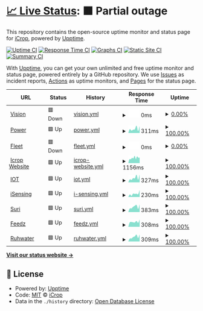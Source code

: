 # [📈 Live Status](https://icroptec.github.io/uptime-monitor): <!--live status--> **🟧 Partial outage**

This repository contains the open-source uptime monitor and status page for [iCrop](https://icrop.com.br), powered by [Upptime](https://github.com/upptime/upptime).

[![Uptime CI](https://github.com/icroptec/uptime-monitor/workflows/Uptime%20CI/badge.svg)](https://github.com/icroptec/uptime-monitor/actions?query=workflow%3A%22Uptime+CI%22)
[![Response Time CI](https://github.com/icroptec/uptime-monitor/workflows/Response%20Time%20CI/badge.svg)](https://github.com/icroptec/uptime-monitor/actions?query=workflow%3A%22Response+Time+CI%22)
[![Graphs CI](https://github.com/icroptec/uptime-monitor/workflows/Graphs%20CI/badge.svg)](https://github.com/icroptec/uptime-monitor/actions?query=workflow%3A%22Graphs+CI%22)
[![Static Site CI](https://github.com/icroptec/uptime-monitor/workflows/Static%20Site%20CI/badge.svg)](https://github.com/icroptec/uptime-monitor/actions?query=workflow%3A%22Static+Site+CI%22)
[![Summary CI](https://github.com/icroptec/uptime-monitor/workflows/Summary%20CI/badge.svg)](https://github.com/icroptec/uptime-monitor/actions?query=workflow%3A%22Summary+CI%22)

With [Upptime](https://upptime.js.org), you can get your own unlimited and free uptime monitor and status page, powered entirely by a GitHub repository. We use [Issues](https://github.com/icroptec/uptime-monitor/issues) as incident reports, [Actions](https://github.com/icroptec/uptime-monitor/actions) as uptime monitors, and [Pages](https://icroptec.github.io/uptime-monitor) for the status page.

<!--start: status pages-->
<!-- This summary is generated by Upptime (https://github.com/upptime/upptime) -->
<!-- Do not edit this manually, your changes will be overwritten -->
<!-- prettier-ignore -->
| URL | Status | History | Response Time | Uptime |
| --- | ------ | ------- | ------------- | ------ |
| <img alt="" src="https://icons.duckduckgo.com/ip3/null.ico" height="13"> [Vision](35.247.200.245) | 🟥 Down | [vision.yml](https://github.com/icroptec/uptime-monitor/commits/HEAD/history/vision.yml) | <details><summary><img alt="Response time graph" src="./graphs/vision/response-time-week.png" height="20"> 0ms</summary><br><a href="https://icroptec.github.io/uptime-monitor/history/vision"><img alt="Response time 140" src="https://img.shields.io/endpoint?url=https%3A%2F%2Fraw.githubusercontent.com%2Ficroptec%2Fuptime-monitor%2FHEAD%2Fapi%2Fvision%2Fresponse-time.json"></a><br><a href="https://icroptec.github.io/uptime-monitor/history/vision"><img alt="24-hour response time 0" src="https://img.shields.io/endpoint?url=https%3A%2F%2Fraw.githubusercontent.com%2Ficroptec%2Fuptime-monitor%2FHEAD%2Fapi%2Fvision%2Fresponse-time-day.json"></a><br><a href="https://icroptec.github.io/uptime-monitor/history/vision"><img alt="7-day response time 0" src="https://img.shields.io/endpoint?url=https%3A%2F%2Fraw.githubusercontent.com%2Ficroptec%2Fuptime-monitor%2FHEAD%2Fapi%2Fvision%2Fresponse-time-week.json"></a><br><a href="https://icroptec.github.io/uptime-monitor/history/vision"><img alt="30-day response time 0" src="https://img.shields.io/endpoint?url=https%3A%2F%2Fraw.githubusercontent.com%2Ficroptec%2Fuptime-monitor%2FHEAD%2Fapi%2Fvision%2Fresponse-time-month.json"></a><br><a href="https://icroptec.github.io/uptime-monitor/history/vision"><img alt="1-year response time 139" src="https://img.shields.io/endpoint?url=https%3A%2F%2Fraw.githubusercontent.com%2Ficroptec%2Fuptime-monitor%2FHEAD%2Fapi%2Fvision%2Fresponse-time-year.json"></a></details> | <details><summary><a href="https://icroptec.github.io/uptime-monitor/history/vision">0.00%</a></summary><a href="https://icroptec.github.io/uptime-monitor/history/vision"><img alt="All-time uptime 76.75%" src="https://img.shields.io/endpoint?url=https%3A%2F%2Fraw.githubusercontent.com%2Ficroptec%2Fuptime-monitor%2FHEAD%2Fapi%2Fvision%2Fuptime.json"></a><br><a href="https://icroptec.github.io/uptime-monitor/history/vision"><img alt="24-hour uptime 0.00%" src="https://img.shields.io/endpoint?url=https%3A%2F%2Fraw.githubusercontent.com%2Ficroptec%2Fuptime-monitor%2FHEAD%2Fapi%2Fvision%2Fuptime-day.json"></a><br><a href="https://icroptec.github.io/uptime-monitor/history/vision"><img alt="7-day uptime 0.00%" src="https://img.shields.io/endpoint?url=https%3A%2F%2Fraw.githubusercontent.com%2Ficroptec%2Fuptime-monitor%2FHEAD%2Fapi%2Fvision%2Fuptime-week.json"></a><br><a href="https://icroptec.github.io/uptime-monitor/history/vision"><img alt="30-day uptime 1.38%" src="https://img.shields.io/endpoint?url=https%3A%2F%2Fraw.githubusercontent.com%2Ficroptec%2Fuptime-monitor%2FHEAD%2Fapi%2Fvision%2Fuptime-month.json"></a><br><a href="https://icroptec.github.io/uptime-monitor/history/vision"><img alt="1-year uptime 59.74%" src="https://img.shields.io/endpoint?url=https%3A%2F%2Fraw.githubusercontent.com%2Ficroptec%2Fuptime-monitor%2FHEAD%2Fapi%2Fvision%2Fuptime-year.json"></a></details>
| <img alt="" src="https://icons.duckduckgo.com/ip3/icroppower.icrop.com.br.ico" height="13"> [Power](https://icroppower.icrop.com.br) | 🟩 Up | [power.yml](https://github.com/icroptec/uptime-monitor/commits/HEAD/history/power.yml) | <details><summary><img alt="Response time graph" src="./graphs/power/response-time-week.png" height="20"> 311ms</summary><br><a href="https://icroptec.github.io/uptime-monitor/history/power"><img alt="Response time 382" src="https://img.shields.io/endpoint?url=https%3A%2F%2Fraw.githubusercontent.com%2Ficroptec%2Fuptime-monitor%2FHEAD%2Fapi%2Fpower%2Fresponse-time.json"></a><br><a href="https://icroptec.github.io/uptime-monitor/history/power"><img alt="24-hour response time 211" src="https://img.shields.io/endpoint?url=https%3A%2F%2Fraw.githubusercontent.com%2Ficroptec%2Fuptime-monitor%2FHEAD%2Fapi%2Fpower%2Fresponse-time-day.json"></a><br><a href="https://icroptec.github.io/uptime-monitor/history/power"><img alt="7-day response time 311" src="https://img.shields.io/endpoint?url=https%3A%2F%2Fraw.githubusercontent.com%2Ficroptec%2Fuptime-monitor%2FHEAD%2Fapi%2Fpower%2Fresponse-time-week.json"></a><br><a href="https://icroptec.github.io/uptime-monitor/history/power"><img alt="30-day response time 325" src="https://img.shields.io/endpoint?url=https%3A%2F%2Fraw.githubusercontent.com%2Ficroptec%2Fuptime-monitor%2FHEAD%2Fapi%2Fpower%2Fresponse-time-month.json"></a><br><a href="https://icroptec.github.io/uptime-monitor/history/power"><img alt="1-year response time 352" src="https://img.shields.io/endpoint?url=https%3A%2F%2Fraw.githubusercontent.com%2Ficroptec%2Fuptime-monitor%2FHEAD%2Fapi%2Fpower%2Fresponse-time-year.json"></a></details> | <details><summary><a href="https://icroptec.github.io/uptime-monitor/history/power">100.00%</a></summary><a href="https://icroptec.github.io/uptime-monitor/history/power"><img alt="All-time uptime 100.00%" src="https://img.shields.io/endpoint?url=https%3A%2F%2Fraw.githubusercontent.com%2Ficroptec%2Fuptime-monitor%2FHEAD%2Fapi%2Fpower%2Fuptime.json"></a><br><a href="https://icroptec.github.io/uptime-monitor/history/power"><img alt="24-hour uptime 100.00%" src="https://img.shields.io/endpoint?url=https%3A%2F%2Fraw.githubusercontent.com%2Ficroptec%2Fuptime-monitor%2FHEAD%2Fapi%2Fpower%2Fuptime-day.json"></a><br><a href="https://icroptec.github.io/uptime-monitor/history/power"><img alt="7-day uptime 100.00%" src="https://img.shields.io/endpoint?url=https%3A%2F%2Fraw.githubusercontent.com%2Ficroptec%2Fuptime-monitor%2FHEAD%2Fapi%2Fpower%2Fuptime-week.json"></a><br><a href="https://icroptec.github.io/uptime-monitor/history/power"><img alt="30-day uptime 100.00%" src="https://img.shields.io/endpoint?url=https%3A%2F%2Fraw.githubusercontent.com%2Ficroptec%2Fuptime-monitor%2FHEAD%2Fapi%2Fpower%2Fuptime-month.json"></a><br><a href="https://icroptec.github.io/uptime-monitor/history/power"><img alt="1-year uptime 100.00%" src="https://img.shields.io/endpoint?url=https%3A%2F%2Fraw.githubusercontent.com%2Ficroptec%2Fuptime-monitor%2FHEAD%2Fapi%2Fpower%2Fuptime-year.json"></a></details>
| <img alt="" src="https://icons.duckduckgo.com/ip3/fleet.icrop.online.ico" height="13"> [Fleet](https://fleet.icrop.online) | 🟥 Down | [fleet.yml](https://github.com/icroptec/uptime-monitor/commits/HEAD/history/fleet.yml) | <details><summary><img alt="Response time graph" src="./graphs/fleet/response-time-week.png" height="20"> 0ms</summary><br><a href="https://icroptec.github.io/uptime-monitor/history/fleet"><img alt="Response time 0" src="https://img.shields.io/endpoint?url=https%3A%2F%2Fraw.githubusercontent.com%2Ficroptec%2Fuptime-monitor%2FHEAD%2Fapi%2Ffleet%2Fresponse-time.json"></a><br><a href="https://icroptec.github.io/uptime-monitor/history/fleet"><img alt="24-hour response time 0" src="https://img.shields.io/endpoint?url=https%3A%2F%2Fraw.githubusercontent.com%2Ficroptec%2Fuptime-monitor%2FHEAD%2Fapi%2Ffleet%2Fresponse-time-day.json"></a><br><a href="https://icroptec.github.io/uptime-monitor/history/fleet"><img alt="7-day response time 0" src="https://img.shields.io/endpoint?url=https%3A%2F%2Fraw.githubusercontent.com%2Ficroptec%2Fuptime-monitor%2FHEAD%2Fapi%2Ffleet%2Fresponse-time-week.json"></a><br><a href="https://icroptec.github.io/uptime-monitor/history/fleet"><img alt="30-day response time 0" src="https://img.shields.io/endpoint?url=https%3A%2F%2Fraw.githubusercontent.com%2Ficroptec%2Fuptime-monitor%2FHEAD%2Fapi%2Ffleet%2Fresponse-time-month.json"></a><br><a href="https://icroptec.github.io/uptime-monitor/history/fleet"><img alt="1-year response time 0" src="https://img.shields.io/endpoint?url=https%3A%2F%2Fraw.githubusercontent.com%2Ficroptec%2Fuptime-monitor%2FHEAD%2Fapi%2Ffleet%2Fresponse-time-year.json"></a></details> | <details><summary><a href="https://icroptec.github.io/uptime-monitor/history/fleet">0.00%</a></summary><a href="https://icroptec.github.io/uptime-monitor/history/fleet"><img alt="All-time uptime 1.85%" src="https://img.shields.io/endpoint?url=https%3A%2F%2Fraw.githubusercontent.com%2Ficroptec%2Fuptime-monitor%2FHEAD%2Fapi%2Ffleet%2Fuptime.json"></a><br><a href="https://icroptec.github.io/uptime-monitor/history/fleet"><img alt="24-hour uptime 0.00%" src="https://img.shields.io/endpoint?url=https%3A%2F%2Fraw.githubusercontent.com%2Ficroptec%2Fuptime-monitor%2FHEAD%2Fapi%2Ffleet%2Fuptime-day.json"></a><br><a href="https://icroptec.github.io/uptime-monitor/history/fleet"><img alt="7-day uptime 0.00%" src="https://img.shields.io/endpoint?url=https%3A%2F%2Fraw.githubusercontent.com%2Ficroptec%2Fuptime-monitor%2FHEAD%2Fapi%2Ffleet%2Fuptime-week.json"></a><br><a href="https://icroptec.github.io/uptime-monitor/history/fleet"><img alt="30-day uptime 1.38%" src="https://img.shields.io/endpoint?url=https%3A%2F%2Fraw.githubusercontent.com%2Ficroptec%2Fuptime-monitor%2FHEAD%2Fapi%2Ffleet%2Fuptime-month.json"></a><br><a href="https://icroptec.github.io/uptime-monitor/history/fleet"><img alt="1-year uptime 0.00%" src="https://img.shields.io/endpoint?url=https%3A%2F%2Fraw.githubusercontent.com%2Ficroptec%2Fuptime-monitor%2FHEAD%2Fapi%2Ffleet%2Fuptime-year.json"></a></details>
| <img alt="" src="https://icons.duckduckgo.com/ip3/icrop.com.br.ico" height="13"> [Icrop Website](https://icrop.com.br) | 🟩 Up | [icrop-website.yml](https://github.com/icroptec/uptime-monitor/commits/HEAD/history/icrop-website.yml) | <details><summary><img alt="Response time graph" src="./graphs/icrop-website/response-time-week.png" height="20"> 1156ms</summary><br><a href="https://icroptec.github.io/uptime-monitor/history/icrop-website"><img alt="Response time 2047" src="https://img.shields.io/endpoint?url=https%3A%2F%2Fraw.githubusercontent.com%2Ficroptec%2Fuptime-monitor%2FHEAD%2Fapi%2Ficrop-website%2Fresponse-time.json"></a><br><a href="https://icroptec.github.io/uptime-monitor/history/icrop-website"><img alt="24-hour response time 1482" src="https://img.shields.io/endpoint?url=https%3A%2F%2Fraw.githubusercontent.com%2Ficroptec%2Fuptime-monitor%2FHEAD%2Fapi%2Ficrop-website%2Fresponse-time-day.json"></a><br><a href="https://icroptec.github.io/uptime-monitor/history/icrop-website"><img alt="7-day response time 1156" src="https://img.shields.io/endpoint?url=https%3A%2F%2Fraw.githubusercontent.com%2Ficroptec%2Fuptime-monitor%2FHEAD%2Fapi%2Ficrop-website%2Fresponse-time-week.json"></a><br><a href="https://icroptec.github.io/uptime-monitor/history/icrop-website"><img alt="30-day response time 1146" src="https://img.shields.io/endpoint?url=https%3A%2F%2Fraw.githubusercontent.com%2Ficroptec%2Fuptime-monitor%2FHEAD%2Fapi%2Ficrop-website%2Fresponse-time-month.json"></a><br><a href="https://icroptec.github.io/uptime-monitor/history/icrop-website"><img alt="1-year response time 1491" src="https://img.shields.io/endpoint?url=https%3A%2F%2Fraw.githubusercontent.com%2Ficroptec%2Fuptime-monitor%2FHEAD%2Fapi%2Ficrop-website%2Fresponse-time-year.json"></a></details> | <details><summary><a href="https://icroptec.github.io/uptime-monitor/history/icrop-website">100.00%</a></summary><a href="https://icroptec.github.io/uptime-monitor/history/icrop-website"><img alt="All-time uptime 99.84%" src="https://img.shields.io/endpoint?url=https%3A%2F%2Fraw.githubusercontent.com%2Ficroptec%2Fuptime-monitor%2FHEAD%2Fapi%2Ficrop-website%2Fuptime.json"></a><br><a href="https://icroptec.github.io/uptime-monitor/history/icrop-website"><img alt="24-hour uptime 100.00%" src="https://img.shields.io/endpoint?url=https%3A%2F%2Fraw.githubusercontent.com%2Ficroptec%2Fuptime-monitor%2FHEAD%2Fapi%2Ficrop-website%2Fuptime-day.json"></a><br><a href="https://icroptec.github.io/uptime-monitor/history/icrop-website"><img alt="7-day uptime 100.00%" src="https://img.shields.io/endpoint?url=https%3A%2F%2Fraw.githubusercontent.com%2Ficroptec%2Fuptime-monitor%2FHEAD%2Fapi%2Ficrop-website%2Fuptime-week.json"></a><br><a href="https://icroptec.github.io/uptime-monitor/history/icrop-website"><img alt="30-day uptime 100.00%" src="https://img.shields.io/endpoint?url=https%3A%2F%2Fraw.githubusercontent.com%2Ficroptec%2Fuptime-monitor%2FHEAD%2Fapi%2Ficrop-website%2Fuptime-month.json"></a><br><a href="https://icroptec.github.io/uptime-monitor/history/icrop-website"><img alt="1-year uptime 99.98%" src="https://img.shields.io/endpoint?url=https%3A%2F%2Fraw.githubusercontent.com%2Ficroptec%2Fuptime-monitor%2FHEAD%2Fapi%2Ficrop-website%2Fuptime-year.json"></a></details>
| <img alt="" src="https://icons.duckduckgo.com/ip3/iot.icrop.com.br.ico" height="13"> [IOT](https://iot.icrop.com.br) | 🟩 Up | [iot.yml](https://github.com/icroptec/uptime-monitor/commits/HEAD/history/iot.yml) | <details><summary><img alt="Response time graph" src="./graphs/iot/response-time-week.png" height="20"> 327ms</summary><br><a href="https://icroptec.github.io/uptime-monitor/history/iot"><img alt="Response time 378" src="https://img.shields.io/endpoint?url=https%3A%2F%2Fraw.githubusercontent.com%2Ficroptec%2Fuptime-monitor%2FHEAD%2Fapi%2Fiot%2Fresponse-time.json"></a><br><a href="https://icroptec.github.io/uptime-monitor/history/iot"><img alt="24-hour response time 440" src="https://img.shields.io/endpoint?url=https%3A%2F%2Fraw.githubusercontent.com%2Ficroptec%2Fuptime-monitor%2FHEAD%2Fapi%2Fiot%2Fresponse-time-day.json"></a><br><a href="https://icroptec.github.io/uptime-monitor/history/iot"><img alt="7-day response time 327" src="https://img.shields.io/endpoint?url=https%3A%2F%2Fraw.githubusercontent.com%2Ficroptec%2Fuptime-monitor%2FHEAD%2Fapi%2Fiot%2Fresponse-time-week.json"></a><br><a href="https://icroptec.github.io/uptime-monitor/history/iot"><img alt="30-day response time 307" src="https://img.shields.io/endpoint?url=https%3A%2F%2Fraw.githubusercontent.com%2Ficroptec%2Fuptime-monitor%2FHEAD%2Fapi%2Fiot%2Fresponse-time-month.json"></a><br><a href="https://icroptec.github.io/uptime-monitor/history/iot"><img alt="1-year response time 351" src="https://img.shields.io/endpoint?url=https%3A%2F%2Fraw.githubusercontent.com%2Ficroptec%2Fuptime-monitor%2FHEAD%2Fapi%2Fiot%2Fresponse-time-year.json"></a></details> | <details><summary><a href="https://icroptec.github.io/uptime-monitor/history/iot">100.00%</a></summary><a href="https://icroptec.github.io/uptime-monitor/history/iot"><img alt="All-time uptime 100.00%" src="https://img.shields.io/endpoint?url=https%3A%2F%2Fraw.githubusercontent.com%2Ficroptec%2Fuptime-monitor%2FHEAD%2Fapi%2Fiot%2Fuptime.json"></a><br><a href="https://icroptec.github.io/uptime-monitor/history/iot"><img alt="24-hour uptime 100.00%" src="https://img.shields.io/endpoint?url=https%3A%2F%2Fraw.githubusercontent.com%2Ficroptec%2Fuptime-monitor%2FHEAD%2Fapi%2Fiot%2Fuptime-day.json"></a><br><a href="https://icroptec.github.io/uptime-monitor/history/iot"><img alt="7-day uptime 100.00%" src="https://img.shields.io/endpoint?url=https%3A%2F%2Fraw.githubusercontent.com%2Ficroptec%2Fuptime-monitor%2FHEAD%2Fapi%2Fiot%2Fuptime-week.json"></a><br><a href="https://icroptec.github.io/uptime-monitor/history/iot"><img alt="30-day uptime 100.00%" src="https://img.shields.io/endpoint?url=https%3A%2F%2Fraw.githubusercontent.com%2Ficroptec%2Fuptime-monitor%2FHEAD%2Fapi%2Fiot%2Fuptime-month.json"></a><br><a href="https://icroptec.github.io/uptime-monitor/history/iot"><img alt="1-year uptime 100.00%" src="https://img.shields.io/endpoint?url=https%3A%2F%2Fraw.githubusercontent.com%2Ficroptec%2Fuptime-monitor%2FHEAD%2Fapi%2Fiot%2Fuptime-year.json"></a></details>
| <img alt="" src="https://icons.duckduckgo.com/ip3/isensing.icrop.com.br.ico" height="13"> [iSensing](https://isensing.icrop.com.br) | 🟩 Up | [i-sensing.yml](https://github.com/icroptec/uptime-monitor/commits/HEAD/history/i-sensing.yml) | <details><summary><img alt="Response time graph" src="./graphs/i-sensing/response-time-week.png" height="20"> 230ms</summary><br><a href="https://icroptec.github.io/uptime-monitor/history/i-sensing"><img alt="Response time 329" src="https://img.shields.io/endpoint?url=https%3A%2F%2Fraw.githubusercontent.com%2Ficroptec%2Fuptime-monitor%2FHEAD%2Fapi%2Fi-sensing%2Fresponse-time.json"></a><br><a href="https://icroptec.github.io/uptime-monitor/history/i-sensing"><img alt="24-hour response time 32" src="https://img.shields.io/endpoint?url=https%3A%2F%2Fraw.githubusercontent.com%2Ficroptec%2Fuptime-monitor%2FHEAD%2Fapi%2Fi-sensing%2Fresponse-time-day.json"></a><br><a href="https://icroptec.github.io/uptime-monitor/history/i-sensing"><img alt="7-day response time 230" src="https://img.shields.io/endpoint?url=https%3A%2F%2Fraw.githubusercontent.com%2Ficroptec%2Fuptime-monitor%2FHEAD%2Fapi%2Fi-sensing%2Fresponse-time-week.json"></a><br><a href="https://icroptec.github.io/uptime-monitor/history/i-sensing"><img alt="30-day response time 239" src="https://img.shields.io/endpoint?url=https%3A%2F%2Fraw.githubusercontent.com%2Ficroptec%2Fuptime-monitor%2FHEAD%2Fapi%2Fi-sensing%2Fresponse-time-month.json"></a><br><a href="https://icroptec.github.io/uptime-monitor/history/i-sensing"><img alt="1-year response time 300" src="https://img.shields.io/endpoint?url=https%3A%2F%2Fraw.githubusercontent.com%2Ficroptec%2Fuptime-monitor%2FHEAD%2Fapi%2Fi-sensing%2Fresponse-time-year.json"></a></details> | <details><summary><a href="https://icroptec.github.io/uptime-monitor/history/i-sensing">100.00%</a></summary><a href="https://icroptec.github.io/uptime-monitor/history/i-sensing"><img alt="All-time uptime 99.22%" src="https://img.shields.io/endpoint?url=https%3A%2F%2Fraw.githubusercontent.com%2Ficroptec%2Fuptime-monitor%2FHEAD%2Fapi%2Fi-sensing%2Fuptime.json"></a><br><a href="https://icroptec.github.io/uptime-monitor/history/i-sensing"><img alt="24-hour uptime 100.00%" src="https://img.shields.io/endpoint?url=https%3A%2F%2Fraw.githubusercontent.com%2Ficroptec%2Fuptime-monitor%2FHEAD%2Fapi%2Fi-sensing%2Fuptime-day.json"></a><br><a href="https://icroptec.github.io/uptime-monitor/history/i-sensing"><img alt="7-day uptime 100.00%" src="https://img.shields.io/endpoint?url=https%3A%2F%2Fraw.githubusercontent.com%2Ficroptec%2Fuptime-monitor%2FHEAD%2Fapi%2Fi-sensing%2Fuptime-week.json"></a><br><a href="https://icroptec.github.io/uptime-monitor/history/i-sensing"><img alt="30-day uptime 100.00%" src="https://img.shields.io/endpoint?url=https%3A%2F%2Fraw.githubusercontent.com%2Ficroptec%2Fuptime-monitor%2FHEAD%2Fapi%2Fi-sensing%2Fuptime-month.json"></a><br><a href="https://icroptec.github.io/uptime-monitor/history/i-sensing"><img alt="1-year uptime 100.00%" src="https://img.shields.io/endpoint?url=https%3A%2F%2Fraw.githubusercontent.com%2Ficroptec%2Fuptime-monitor%2FHEAD%2Fapi%2Fi-sensing%2Fuptime-year.json"></a></details>
| <img alt="" src="https://icons.duckduckgo.com/ip3/portal.chatbotmaker.io.ico" height="13"> [Suri](https://portal.chatbotmaker.io) | 🟩 Up | [suri.yml](https://github.com/icroptec/uptime-monitor/commits/HEAD/history/suri.yml) | <details><summary><img alt="Response time graph" src="./graphs/suri/response-time-week.png" height="20"> 383ms</summary><br><a href="https://icroptec.github.io/uptime-monitor/history/suri"><img alt="Response time 380" src="https://img.shields.io/endpoint?url=https%3A%2F%2Fraw.githubusercontent.com%2Ficroptec%2Fuptime-monitor%2FHEAD%2Fapi%2Fsuri%2Fresponse-time.json"></a><br><a href="https://icroptec.github.io/uptime-monitor/history/suri"><img alt="24-hour response time 496" src="https://img.shields.io/endpoint?url=https%3A%2F%2Fraw.githubusercontent.com%2Ficroptec%2Fuptime-monitor%2FHEAD%2Fapi%2Fsuri%2Fresponse-time-day.json"></a><br><a href="https://icroptec.github.io/uptime-monitor/history/suri"><img alt="7-day response time 383" src="https://img.shields.io/endpoint?url=https%3A%2F%2Fraw.githubusercontent.com%2Ficroptec%2Fuptime-monitor%2FHEAD%2Fapi%2Fsuri%2Fresponse-time-week.json"></a><br><a href="https://icroptec.github.io/uptime-monitor/history/suri"><img alt="30-day response time 359" src="https://img.shields.io/endpoint?url=https%3A%2F%2Fraw.githubusercontent.com%2Ficroptec%2Fuptime-monitor%2FHEAD%2Fapi%2Fsuri%2Fresponse-time-month.json"></a><br><a href="https://icroptec.github.io/uptime-monitor/history/suri"><img alt="1-year response time 410" src="https://img.shields.io/endpoint?url=https%3A%2F%2Fraw.githubusercontent.com%2Ficroptec%2Fuptime-monitor%2FHEAD%2Fapi%2Fsuri%2Fresponse-time-year.json"></a></details> | <details><summary><a href="https://icroptec.github.io/uptime-monitor/history/suri">100.00%</a></summary><a href="https://icroptec.github.io/uptime-monitor/history/suri"><img alt="All-time uptime 99.99%" src="https://img.shields.io/endpoint?url=https%3A%2F%2Fraw.githubusercontent.com%2Ficroptec%2Fuptime-monitor%2FHEAD%2Fapi%2Fsuri%2Fuptime.json"></a><br><a href="https://icroptec.github.io/uptime-monitor/history/suri"><img alt="24-hour uptime 100.00%" src="https://img.shields.io/endpoint?url=https%3A%2F%2Fraw.githubusercontent.com%2Ficroptec%2Fuptime-monitor%2FHEAD%2Fapi%2Fsuri%2Fuptime-day.json"></a><br><a href="https://icroptec.github.io/uptime-monitor/history/suri"><img alt="7-day uptime 100.00%" src="https://img.shields.io/endpoint?url=https%3A%2F%2Fraw.githubusercontent.com%2Ficroptec%2Fuptime-monitor%2FHEAD%2Fapi%2Fsuri%2Fuptime-week.json"></a><br><a href="https://icroptec.github.io/uptime-monitor/history/suri"><img alt="30-day uptime 100.00%" src="https://img.shields.io/endpoint?url=https%3A%2F%2Fraw.githubusercontent.com%2Ficroptec%2Fuptime-monitor%2FHEAD%2Fapi%2Fsuri%2Fuptime-month.json"></a><br><a href="https://icroptec.github.io/uptime-monitor/history/suri"><img alt="1-year uptime 99.98%" src="https://img.shields.io/endpoint?url=https%3A%2F%2Fraw.githubusercontent.com%2Ficroptec%2Fuptime-monitor%2FHEAD%2Fapi%2Fsuri%2Fuptime-year.json"></a></details>
| <img alt="" src="https://icons.duckduckgo.com/ip3/app.feedz.com.br.ico" height="13"> [Feedz](https://app.feedz.com.br) | 🟩 Up | [feedz.yml](https://github.com/icroptec/uptime-monitor/commits/HEAD/history/feedz.yml) | <details><summary><img alt="Response time graph" src="./graphs/feedz/response-time-week.png" height="20"> 308ms</summary><br><a href="https://icroptec.github.io/uptime-monitor/history/feedz"><img alt="Response time 325" src="https://img.shields.io/endpoint?url=https%3A%2F%2Fraw.githubusercontent.com%2Ficroptec%2Fuptime-monitor%2FHEAD%2Fapi%2Ffeedz%2Fresponse-time.json"></a><br><a href="https://icroptec.github.io/uptime-monitor/history/feedz"><img alt="24-hour response time 368" src="https://img.shields.io/endpoint?url=https%3A%2F%2Fraw.githubusercontent.com%2Ficroptec%2Fuptime-monitor%2FHEAD%2Fapi%2Ffeedz%2Fresponse-time-day.json"></a><br><a href="https://icroptec.github.io/uptime-monitor/history/feedz"><img alt="7-day response time 308" src="https://img.shields.io/endpoint?url=https%3A%2F%2Fraw.githubusercontent.com%2Ficroptec%2Fuptime-monitor%2FHEAD%2Fapi%2Ffeedz%2Fresponse-time-week.json"></a><br><a href="https://icroptec.github.io/uptime-monitor/history/feedz"><img alt="30-day response time 349" src="https://img.shields.io/endpoint?url=https%3A%2F%2Fraw.githubusercontent.com%2Ficroptec%2Fuptime-monitor%2FHEAD%2Fapi%2Ffeedz%2Fresponse-time-month.json"></a><br><a href="https://icroptec.github.io/uptime-monitor/history/feedz"><img alt="1-year response time 311" src="https://img.shields.io/endpoint?url=https%3A%2F%2Fraw.githubusercontent.com%2Ficroptec%2Fuptime-monitor%2FHEAD%2Fapi%2Ffeedz%2Fresponse-time-year.json"></a></details> | <details><summary><a href="https://icroptec.github.io/uptime-monitor/history/feedz">100.00%</a></summary><a href="https://icroptec.github.io/uptime-monitor/history/feedz"><img alt="All-time uptime 99.95%" src="https://img.shields.io/endpoint?url=https%3A%2F%2Fraw.githubusercontent.com%2Ficroptec%2Fuptime-monitor%2FHEAD%2Fapi%2Ffeedz%2Fuptime.json"></a><br><a href="https://icroptec.github.io/uptime-monitor/history/feedz"><img alt="24-hour uptime 100.00%" src="https://img.shields.io/endpoint?url=https%3A%2F%2Fraw.githubusercontent.com%2Ficroptec%2Fuptime-monitor%2FHEAD%2Fapi%2Ffeedz%2Fuptime-day.json"></a><br><a href="https://icroptec.github.io/uptime-monitor/history/feedz"><img alt="7-day uptime 100.00%" src="https://img.shields.io/endpoint?url=https%3A%2F%2Fraw.githubusercontent.com%2Ficroptec%2Fuptime-monitor%2FHEAD%2Fapi%2Ffeedz%2Fuptime-week.json"></a><br><a href="https://icroptec.github.io/uptime-monitor/history/feedz"><img alt="30-day uptime 100.00%" src="https://img.shields.io/endpoint?url=https%3A%2F%2Fraw.githubusercontent.com%2Ficroptec%2Fuptime-monitor%2FHEAD%2Fapi%2Ffeedz%2Fuptime-month.json"></a><br><a href="https://icroptec.github.io/uptime-monitor/history/feedz"><img alt="1-year uptime 99.98%" src="https://img.shields.io/endpoint?url=https%3A%2F%2Fraw.githubusercontent.com%2Ficroptec%2Fuptime-monitor%2FHEAD%2Fapi%2Ffeedz%2Fuptime-year.json"></a></details>
| <img alt="" src="https://icons.duckduckgo.com/ip3/api.ruhwater.com.br.ico" height="13"> [Ruhwater](https://api.ruhwater.com.br/gateway) | 🟩 Up | [ruhwater.yml](https://github.com/icroptec/uptime-monitor/commits/HEAD/history/ruhwater.yml) | <details><summary><img alt="Response time graph" src="./graphs/ruhwater/response-time-week.png" height="20"> 309ms</summary><br><a href="https://icroptec.github.io/uptime-monitor/history/ruhwater"><img alt="Response time 353" src="https://img.shields.io/endpoint?url=https%3A%2F%2Fraw.githubusercontent.com%2Ficroptec%2Fuptime-monitor%2FHEAD%2Fapi%2Fruhwater%2Fresponse-time.json"></a><br><a href="https://icroptec.github.io/uptime-monitor/history/ruhwater"><img alt="24-hour response time 416" src="https://img.shields.io/endpoint?url=https%3A%2F%2Fraw.githubusercontent.com%2Ficroptec%2Fuptime-monitor%2FHEAD%2Fapi%2Fruhwater%2Fresponse-time-day.json"></a><br><a href="https://icroptec.github.io/uptime-monitor/history/ruhwater"><img alt="7-day response time 309" src="https://img.shields.io/endpoint?url=https%3A%2F%2Fraw.githubusercontent.com%2Ficroptec%2Fuptime-monitor%2FHEAD%2Fapi%2Fruhwater%2Fresponse-time-week.json"></a><br><a href="https://icroptec.github.io/uptime-monitor/history/ruhwater"><img alt="30-day response time 292" src="https://img.shields.io/endpoint?url=https%3A%2F%2Fraw.githubusercontent.com%2Ficroptec%2Fuptime-monitor%2FHEAD%2Fapi%2Fruhwater%2Fresponse-time-month.json"></a><br><a href="https://icroptec.github.io/uptime-monitor/history/ruhwater"><img alt="1-year response time 343" src="https://img.shields.io/endpoint?url=https%3A%2F%2Fraw.githubusercontent.com%2Ficroptec%2Fuptime-monitor%2FHEAD%2Fapi%2Fruhwater%2Fresponse-time-year.json"></a></details> | <details><summary><a href="https://icroptec.github.io/uptime-monitor/history/ruhwater">100.00%</a></summary><a href="https://icroptec.github.io/uptime-monitor/history/ruhwater"><img alt="All-time uptime 99.97%" src="https://img.shields.io/endpoint?url=https%3A%2F%2Fraw.githubusercontent.com%2Ficroptec%2Fuptime-monitor%2FHEAD%2Fapi%2Fruhwater%2Fuptime.json"></a><br><a href="https://icroptec.github.io/uptime-monitor/history/ruhwater"><img alt="24-hour uptime 100.00%" src="https://img.shields.io/endpoint?url=https%3A%2F%2Fraw.githubusercontent.com%2Ficroptec%2Fuptime-monitor%2FHEAD%2Fapi%2Fruhwater%2Fuptime-day.json"></a><br><a href="https://icroptec.github.io/uptime-monitor/history/ruhwater"><img alt="7-day uptime 100.00%" src="https://img.shields.io/endpoint?url=https%3A%2F%2Fraw.githubusercontent.com%2Ficroptec%2Fuptime-monitor%2FHEAD%2Fapi%2Fruhwater%2Fuptime-week.json"></a><br><a href="https://icroptec.github.io/uptime-monitor/history/ruhwater"><img alt="30-day uptime 100.00%" src="https://img.shields.io/endpoint?url=https%3A%2F%2Fraw.githubusercontent.com%2Ficroptec%2Fuptime-monitor%2FHEAD%2Fapi%2Fruhwater%2Fuptime-month.json"></a><br><a href="https://icroptec.github.io/uptime-monitor/history/ruhwater"><img alt="1-year uptime 100.00%" src="https://img.shields.io/endpoint?url=https%3A%2F%2Fraw.githubusercontent.com%2Ficroptec%2Fuptime-monitor%2FHEAD%2Fapi%2Fruhwater%2Fuptime-year.json"></a></details>

<!--end: status pages-->

[**Visit our status website →**](https://icroptec.github.io/uptime-monitor)

## 📄 License

- Powered by: [Upptime](https://github.com/upptime/upptime)
- Code: [MIT](./LICENSE) © [iCrop](https://icrop.com.br)
- Data in the `./history` directory: [Open Database License](https://opendatacommons.org/licenses/odbl/1-0/)
